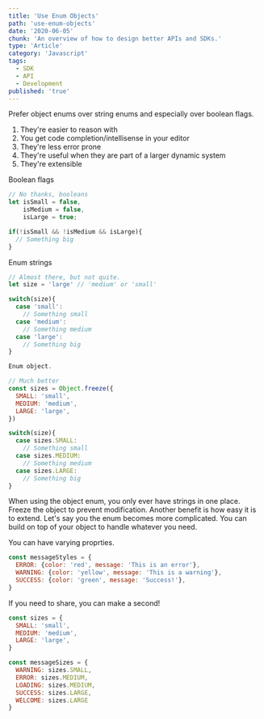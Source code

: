 ```yaml
---
title: 'Use Enum Objects'
path: 'use-enum-objects'
date: '2020-06-05'
chunk: 'An overview of how to design better APIs and SDKs.'
type: 'Article'
category: 'Javascript'
tags:
  - SDK
  - API
  - Development
published: 'true'
---
```



Prefer object enums over string enums and especially over boolean flags.

1. They're easier to reason with
2. You get code completion/intellisense in your editor
3. They're less error prone
4. They're useful when they are part of a larger dynamic system
5. They're extensible

Boolean flags
```js
// No thanks, booleans
let isSmall = false,
    isMedium = false,
    isLarge = true;

if(!isSmall && !isMedium && isLarge){
  // Something big
}
```

Enum strings

```js
// Almost there, but not quite.
let size = 'large' // 'medium' or 'small'

switch(size){
  case 'small':
    // Something small
  case 'medium':
    // Something medium
  case 'large':
    // Something big
}

Enum object.

// Much better
const sizes = Object.freeze({
  SMALL: 'small',
  MEDIUM: 'medium',
  LARGE: 'large',
})

switch(size){
  case sizes.SMALL:
    // Something small
  case sizes.MEDIUM:
    // Something medium
  case sizes.LARGE:
    // Something big
}

```

When using the object enum, you only ever have strings in one place. Freeze the object to prevent modification. Another benefit is how easy it is to extend. Let's say you the enum becomes more complicated. You can build on top of your object to handle whatever you need.


You can have varying proprties.
```js
const messageStyles = {
  ERROR: {color: 'red', message: 'This is an error'},
  WARNING: {color: 'yellow', message: 'This is a warning'},
  SUCCESS: {color: 'green', message: 'Success!'},
}
```


If you need to share, you can make a second!
```js
const sizes = {
  SMALL: 'small',
  MEDIUM: 'medium',
  LARGE: 'large',
}

const messageSizes = {
  WARNING: sizes.SMALL,
  ERROR: sizes.MEDIUM,
  LOADING: sizes.MEDIUM,
  SUCCESS: sizes.LARGE,
  WELCOME: sizes.LARGE
}

```
